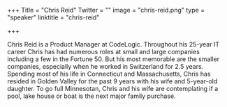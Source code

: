 +++
Title = "Chris Reid"
Twitter = ""
image = "chris-reid.png"
type = "speaker"
linktitle = "chris-reid"

+++

Chris Reid is a Product Manager at CodeLogic. Throughout his 25-year IT career Chris has had numerous roles at small and large companies including a few in the Fortune 50. But his most memorable are the smaller companies, especially when he worked in Switzerland for 2.5 years. Spending most of his life in Connecticut and Massachusetts, Chris has resided in Golden Valley for the past 9 years with his wife and 5-year-old daughter. To go full Minnesotan, Chris and his wife are contemplating if a pool, lake house or boat is the next major family purchase.

